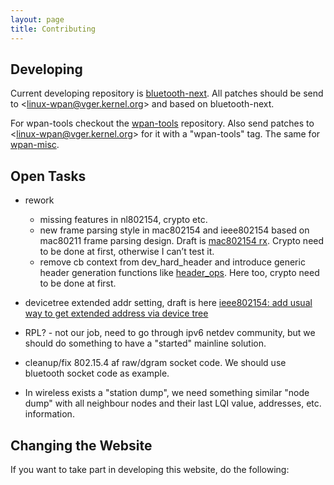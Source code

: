 ```yaml
---
layout: page
title: Contributing
---
```


## Developing

Current developing repository is [bluetooth-next](http://git.kernel.org/cgit/linux/kernel/git/bluetooth/bluetooth-next.git). All patches should be send to <[linux-wpan@vger.kernel.org](mailto:linux-wpan@vger.kernel.org)\> and based on bluetooth-next.

For wpan-tools checkout the [wpan-tools](https://github.com/linux-wpan/wpan-tools) repository. Also send patches to <[linux-wpan@vger.kernel.org](mailto:linux-wpan@vger.kernel.org)\> for it with a "wpan-tools" tag. The same for [wpan-misc](https://github.com/linux-wpan/wpan-misc).

## Open Tasks

*   rework

    *   missing features in nl802154, crypto etc.
    *   new frame parsing style in mac802154 and ieee802154 based on mac80211 frame parsing design. Draft is [mac802154 rx](https://github.com/linux-wpan/linux-wpan-next/blob/wpan_rework_rfc/net/mac802154/rx.c). Crypto need to be done at first, otherwise I can’t test it.
    *   remove cb context from dev\_hard\_header and introduce generic header generation functions like [header_ops](https://github.com/linux-wpan/linux-wpan-next/blob/wpan_rework_rfc/net/ieee802154/header_ops.c#L80). Here too, crypto need to be done at first.

*   devicetree extended addr setting, draft is here [ieee802154: add usual way to get extended address via device tree](http://www.spinics.net/lists/linux-wpan/msg01503.html)

*   RPL? - not our job, need to go through ipv6 netdev community, but we should do something to have a "started" mainline solution.
*   cleanup/fix 802.15.4 af raw/dgram socket code. We should use bluetooth socket code as example.
*   In wireless exists a "station dump", we need something similar "node dump" with all neighbour nodes and their last LQI value, addresses, etc. information.

## Changing the Website

If you want to take part in developing this website, do the following:

```
```
